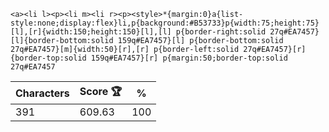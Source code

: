 `<a><li l><p><li m><li r><p><style>*{margin:0}a{list-style:none;display:flex}li,p{background:#B53733}p{width:75;height:75}[l],[r]{width:150;height:150}[l],[l] p{border-right:solid 27q#EA7457}[l]{border-bottom:solid 159q#EA7457}[l] p{border-bottom:solid 27q#EA7457}[m]{width:50}[r],[r] p{border-left:solid 27q#EA7457}[r]{border-top:solid 159q#EA7457}[r] p{margin:50;border-top:solid 27q#EA7457`

| Characters | Score 🏆 | %   |
| ---------- | -------- | --- |
| 391        | 609.63   | 100 |
